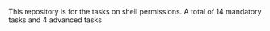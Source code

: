 This repository is for the tasks on shell permissions.
A total of 14 mandatory tasks and 4 advanced tasks
